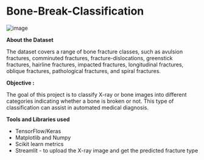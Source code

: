 # Bone-Break-Classification

![image](https://github.com/user-attachments/assets/20dec65c-4c4c-4fc4-a64d-37b22b0094ab)

**About the Dataset**

The dataset covers a range of bone fracture classes, such as avulsion fractures, comminuted fractures, fracture-dislocations, greenstick fractures, hairline fractures, impacted fractures, longitudinal fractures, oblique fractures, pathological fractures, and spiral fractures.

**Objective :**

The goal of this project is to classify X-ray or bone images into different categories indicating whether a bone is broken or not. This type of classification can assist in automated medical diagnosis. 

**Tools and Libraries used**

* TensorFlow/Keras
* Matplotlib and Numpy
* Scikit learn metrics
* Streamlit - to upload the X-ray image and get the predicted fracture type




